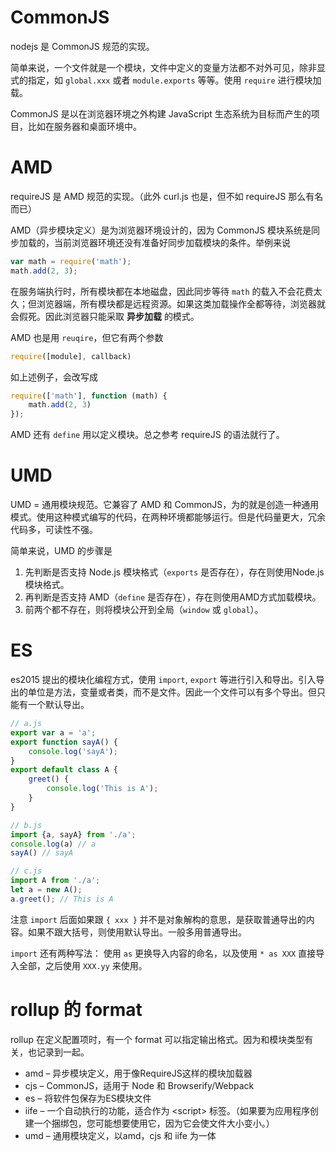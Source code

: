 # CommonJS

nodejs 是 CommonJS 规范的实现。

简单来说，一个文件就是一个模块，文件中定义的变量方法都不对外可见，除非显式的指定，如 `global.xxx` 或者 `module.exports` 等等。使用 `require` 进行模块加载。

CommonJS 是以在浏览器环境之外构建 JavaScript 生态系统为目标而产生的项目，比如在服务器和桌面环境中。

# AMD

requireJS 是 AMD 规范的实现。（此外 curl.js 也是，但不如 requireJS 那么有名而已）

AMD（异步模块定义）是为浏览器环境设计的，因为 CommonJS 模块系统是同步加载的，当前浏览器环境还没有准备好同步加载模块的条件。举例来说

```javascript
var math = require('math');
math.add(2, 3);
```

在服务端执行时，所有模块都在本地磁盘，因此同步等待 `math` 的载入不会花费太久；但浏览器端，所有模块都是远程资源。如果这类加载操作全都等待，浏览器就会假死。因此浏览器只能采取 __异步加载__ 的模式。

AMD 也是用 `reuqire`，但它有两个参数

```javascript
require([module], callback)
```

如上述例子，会改写成

```javascript
require(['math'], function (math) {
    math.add(2, 3)
});
```

AMD 还有 `define` 用以定义模块。总之参考 requireJS 的语法就行了。

# UMD

UMD = 通用模块规范。它兼容了 AMD 和 CommonJS，为的就是创造一种通用模式。使用这种模式编写的代码，在两种环境都能够运行。但是代码量更大，冗余代码多，可读性不强。

简单来说，UMD 的步骤是
1. 先判断是否支持 Node.js 模块格式（`exports` 是否存在），存在则使用Node.js模块格式。
2. 再判断是否支持 AMD（`define` 是否存在），存在则使用AMD方式加载模块。
3. 前两个都不存在，则将模块公开到全局（`window` 或 `global`）。

# ES

es2015 提出的模块化编程方式，使用 `import`, `export` 等进行引入和导出。引入导出的单位是方法，变量或者类，而不是文件。因此一个文件可以有多个导出。但只能有一个默认导出。

```javascript
// a.js
export var a = 'a';
export function sayA() {
    console.log('sayA');
}
export default class A {
    greet() {
        console.log('This is A');
    }
}

// b.js
import {a, sayA} from './a';
console.log(a) // a
sayA() // sayA

// c.js
import A from './a';
let a = new A();
a.greet(); // This is A
```

注意 `import` 后面如果跟 `{ xxx }` 并不是对象解构的意思，是获取普通导出的内容。如果不跟大括号，则使用默认导出。一般多用普通导出。

`import` 还有两种写法： 使用 `as` 更换导入内容的命名，以及使用 `* as XXX` 直接导入全部，之后使用 `XXX.yy` 来使用。

# rollup 的 format

rollup 在定义配置项时，有一个 format 可以指定输出格式。因为和模块类型有关，也记录到一起。

* amd – 异步模块定义，用于像RequireJS这样的模块加载器
* cjs – CommonJS，适用于 Node 和 Browserify/Webpack
* es – 将软件包保存为ES模块文件
* iife – 一个自动执行的功能，适合作为 &lt;script&gt; 标签。（如果要为应用程序创建一个捆绑包，您可能想要使用它，因为它会使文件大小变小。）
* umd – 通用模块定义，以amd，cjs 和 iife 为一体

